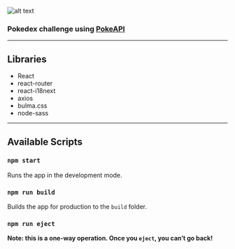 ![alt text](https://i.ibb.co/99yH5Yw/logo.png)

### Pokedex challenge using [PokeAPI](https://github.com/PokeAPI/pokeapi/)

---

## Libraries

- React
- react-router
- react-i18next
- axios
- bulma.css
- node-sass

---

## Available Scripts

### `npm start`

Runs the app in the development mode.<br />

### `npm run build`

Builds the app for production to the `build` folder.<br />

### `npm run eject`

**Note: this is a one-way operation. Once you `eject`, you can’t go back!**
